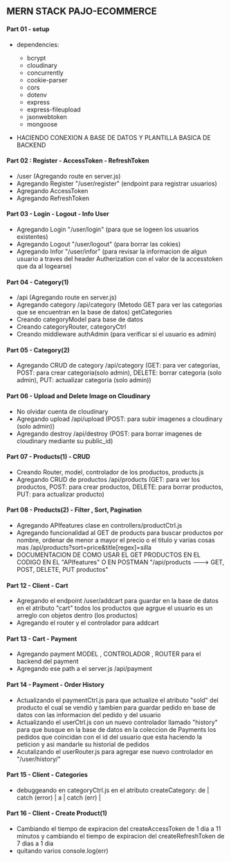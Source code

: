 ## MERN STACK PAJO-ECOMMERCE ##

#### Part 01 - setup ####

* dependencies:
    * bcrypt
    * cloudinary
    * concurrently
    * cookie-parser
    * cors
    * dotenv
    * express
    * express-fileupload
    * jsonwebtoken
    * mongoose

* HACIENDO CONEXION A BASE DE DATOS Y PLANTILLA BASICA DE BACKEND

#### Part 02 : Register - AccessToken - RefreshToken ####

* /user (Agregando route en server.js)
* Agregando Register "/user/register" (endpoint para registrar usuarios)
* Agregando AccessToken
* Agregando RefreshToken


#### Part 03 - Login - Logout - Info User ####

* Agregando Login "/user/login" (para que se logeen los usuarios existentes)
* Agregando Logout "/user/logout" (para borrar las cokies)
* Agregando Infor "/user/infor" (para revisar la informacion de algun usuario a traves del header Autherization con el valor de la accesstoken que da al logearse)

#### Part 04 - Category(1) ####

* /api  (Agregando route en server.js)
* Agregando category /api/category (Metodo GET para ver las categorias que se encuentran en la base de datos) getCategories
* Creando categoryModel para base de datos
* Creando categoryRouter, categoryCtrl
* Creando middleware authAdmin (para verificar si el usuario es admin)

#### Part 05 - Category(2) ####

* Agregando CRUD de category /api/category (GET: para ver categorias, POST: para crear categoria(solo admin), DELETE: borrar categoria (solo admin), PUT: actualizar categoria (solo admin))

#### Part 06 - Upload and Delete Image on Cloudinary ####

* No olvidar cuenta de cloudinary
* Agregando upload  /api/upload (POST: para subir imagenes a cloudinary (solo admin))
* Agregando destroy  /api/destroy (POST: para borrar imagenes de cloudinary mediante su public_id)

#### Part 07 - Products(1) - CRUD ####

* Creando Router, model, controlador de los productos, products.js
* Agregando CRUD de productos /api/products (GET: para ver los productos, POST: para crear productos, DELETE: para borrar productos, PUT: para actualizar producto)

#### Part 08 - Products(2) - Filter , Sort, Pagination ####

* Agregando APIfeatures clase en controllers/productCtrl.js
* Agregando funcionalidad al GET de products para buscar productos por nombre, ordenar de menor a mayor el precio o el titulo y varias cosas mas /api/products?sort=price&title[regex]=silla
* DOCUMENTACION DE COMO USAR EL GET PRODUCTOS EN EL CODIGO EN EL "APIfeatures" O EN POSTMAN "/api/products ---> GET, POST, DELETE, PUT productos" 

#### Part 12 - Client - Cart ####

* Agregando el endpoint /user/addcart para guardar en la base de datos en el atributo "cart" todos los productos que agrgue el usuario es un arreglo con objetos dentro (los productos)
* Agregando el router y el controlador para addcart


#### Part 13 - Cart - Payment ####

* Agregando payment  MODEL , CONTROLADOR , ROUTER para el backend del payment
* Agregando ese path a el server.js /api/payment


#### Part 14 - Payment - Order History ####

* Actualizando el paymentCtrl.js para que actualize el atributo "sold" del producto el cual se vendió y tambien para guardar pedido en base de datos con las informacion del pedido y del usuario
* Actualizando el userCtrl.js con un nuevo controlador llamado "history" para que busque en la base de datos en la coleccion de Payments los pedidos que coincidan con el id del usuario que esta haciendo la peticion y asi mandarle su historial de pedidos
* Acutalizando el userRouter.js para agregar ese nuevo controlador en "/user/history/"


#### Part 15 - Client - Categories ####

* debuggeando en  categoryCtrl.js en el atributo createCategory: de | catch (error) | a | catch (err) |

#### Part 16 - Client - Create Product(1) ####

* Cambiando el tiempo de expiracion del createAccessToken de 1 dia a 11 minutos y cambiando el tiempo de expiracion del createRefreshToken de 7 dias a 1 dia
* quitando varios console.log(err)